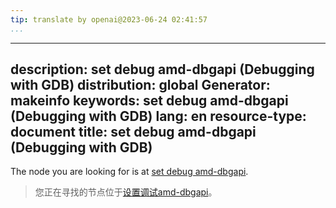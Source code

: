 ```yaml
---
tip: translate by openai@2023-06-24 02:41:57
...
```

---
description: set debug amd-dbgapi (Debugging with GDB)
distribution: global
Generator: makeinfo
keywords: set debug amd-dbgapi (Debugging with GDB)
lang: en
resource-type: document
title: set debug amd-dbgapi (Debugging with GDB)
---

The node you are looking for is at [set debug amd-dbgapi](Debugging-Output.html#set-debug-amd_002ddbgapi).

> 您正在寻找的节点位于[设置调试amd-dbgapi](Debugging-Output.html#set-debug-amd_002ddbgapi)。
